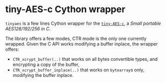 # tiny-AES-c Cython wrapper

`tinyaes` is a few lines Cython wrapper for the
[`tiny-AES-c`](https://github.com/kokke/tiny-AES-c), a _Small portable
AES128/192/256 in C_.

The library offers a few modes, CTR mode is the only one currently wrapped.
Given the C API works modifying a buffer inplace, the wrapper offers:

- `CTR_xcrypt_buffer(..)` that works on all bytes convertible types, and
  encrypting a copy of the buffer,
- `CTR_xcrypt_buffer_inplace(..)` that works on `bytearray`s only, modifying
  the buffer inplace.
